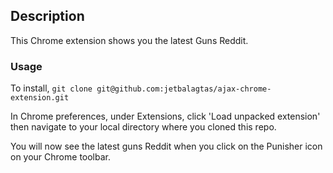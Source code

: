 ## Description

This Chrome extension shows you the latest Guns Reddit.

### Usage

To install, ```git clone git@github.com:jetbalagtas/ajax-chrome-extension.git```

In Chrome preferences, under Extensions, click 'Load unpacked extension' then navigate to your local directory where you cloned this repo.

You will now see the latest guns Reddit when you click on the Punisher icon on your Chrome toolbar.
